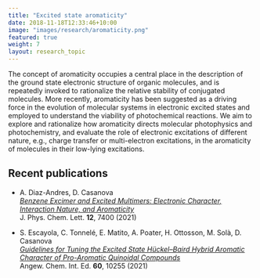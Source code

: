 ```yaml
---
title: "Excited state aromaticity"
date: 2018-11-18T12:33:46+10:00
image: "images/research/aromaticity.png"
featured: true
weight: 7
layout: research_topic
---
```


The concept of aromaticity occupies a central place in the description of the ground state electronic structure of 
organic molecules, and is repeatedly invoked to rationalize the relative stability of conjugated molecules. 
More recently, aromaticity has been suggested as a driving force in the evolution of molecular systems in electronic 
excited states and employed to understand the viability of photochemical reactions.
We aim to explore and rationalize how aromaticity directs molecular photophysics and photochemistry, 
and evaluate the role of electronic excitations of different nature, e.g., charge transfer or multi-electron excitations,
in the aromaticity of molecules in their low-lying excitations.

## Recent publications

- A. Diaz-Andres, D. Casanova <br>
  <a href="https://pubs.acs.org/doi/10.1021/acs.jpclett.1c01908" target="_blank"><i>Benzene Excimer and Excited Multimers: Electronic Character, Interaction Nature, and Aromaticity</i></a> <br>
J. Phys. Chem. Lett. **12**, 7400 (2021)

- S. Escayola, C. Tonnelé, E. Matito, A. Poater, H. Ottosson, M. Solà, D. Casanova <br>
  <a href="https://onlinelibrary.wiley.com/doi/10.1002/anie.202100261" target="_blank"><i>Guidelines for Tuning the Excited State Hückel–Baird Hybrid Aromatic Character of Pro-Aromatic Quinoidal Compounds</i></a> <br>
  Angew. Chem. Int. Ed. **60**, 10255 (2021)